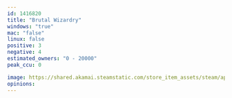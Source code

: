 ```yaml
---
id: 1416820
title: "Brutal Wizardry"
windows: "true"
mac: "false"
linux: false
positive: 3
negative: 4
estimated_owners: "0 - 20000"
peak_ccu: 0

image: https://shared.akamai.steamstatic.com/store_item_assets/steam/apps/1416820/header.jpg?t=1725000188
opinions:
---
```

